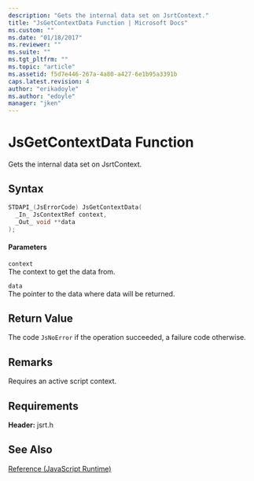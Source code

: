 ```yaml
---
description: "Gets the internal data set on JsrtContext."
title: "JsGetContextData Function | Microsoft Docs"
ms.custom: ""
ms.date: "01/18/2017"
ms.reviewer: ""
ms.suite: ""
ms.tgt_pltfrm: ""
ms.topic: "article"
ms.assetid: f5d7e446-267a-4a80-a427-6e1b95a3391b
caps.latest.revision: 4
author: "erikadoyle"
ms.author: "edoyle"
manager: "jken"
---
```

# JsGetContextData Function
Gets the internal data set on JsrtContext.  
  
## Syntax  
  
```cpp  
STDAPI_(JsErrorCode) JsGetContextData(  
  _In_ JsContextRef context,  
  _Out_ void **data  
);  
```  
  
#### Parameters  
 `context`  
 The context to get the data from.  
  
 `data`  
 The pointer to the data where data will be returned.  
  
## Return Value  
 The code `JsNoError` if the operation succeeded, a failure code otherwise.  
  
## Remarks  
 Requires an active script context.  
  
## Requirements  
 **Header:** jsrt.h  
  
## See Also  
 [Reference (JavaScript Runtime)](../chakra-hosting/reference-javascript-runtime.md)